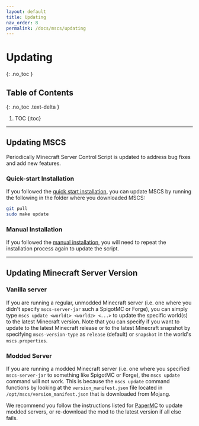 ```yaml
---
layout: default
title: Updating
nav_order: 8
permalink: /docs/mscs/updating
---
```


# Updating
{: .no_toc }

## Table of Contents
{: .no_toc .text-delta }

1. TOC
{:toc}

---

## Updating MSCS

Periodically Minecraft Server Control Script is updated to address bug fixes and add new features.

### Quick-start Installation

If you followed the [quick start installation](installation#quick-start), you can update MSCS by running the following
in the folder where you downloaded MSCS:

```bash
git pull
sudo make update
```

### Manual Installation

If you followed the [manual installation](installation#manual-installation), you will need to repeat the installation
process again to update the script.

---

## Updating Minecraft Server Version

### Vanilla server

If you are running a regular, unmodded Minecraft server (i.e. one where you didn't specify `mscs-server-jar` such a
SpigotMC or Forge), you can simply type `mscs update <world1> <world2> <...>` to update the specific world(s) to the
latest Minecraft version. Note that you can specify if you want to update to the latest Minecraft release or to the
latest Minecraft snapshot by specifying `mscs-version-type` as `release` (default) or `snapshot` in the world's
`mscs.properties`.

### Modded Server

If you are running a modded Minecraft server (i.e. one where you specified `mscs-server-jar` to something like SpigotMC
or Forge), the `mscs update` command will not work. This is because the `mscs update` command functions by looking at
the `version_manifest.json` file located in `/opt/mscs/version_manifest.json` that is downloaded from Mojang.

We recommend you follow the instructions listed for [PaperMC](adjusting-world-server-properties/papermc) to update
modded servers, or re-download the mod to the latest version if all else fails.
